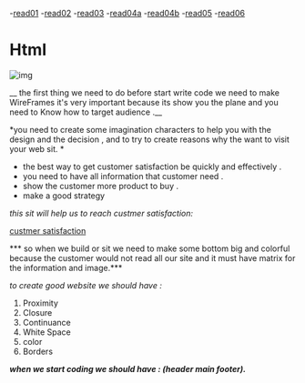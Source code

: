 -[read01](read01.md)
-[read02](read02.md)
-[read03](read03.md)
-[read04a](read04a.md)
-[read04b](read04b.md)
-[read05](read05.md)
-[read06](read06.md)
# Html


![img](https://www.bestwebsitebuilders.uk/wp-content/uploads/2018/06/html-1080x500.png)


__ the first thing we need to do before start write code we need to make WireFrames it's very important because its show you the plane and you need to Know how to target audience .__ 



*you need to create some imagination characters to help you with the design and the decision , and to try to create reasons why the want to visit your web sit. *


* the best way to get customer satisfaction be quickly     and effectively .
* you need to have all information that customer need .
* show the customer more product to buy .
* make a good strategy

*this sit will help us to reach custmer satisfaction:*

[custmer satisfaction](https://www.salesforce.com/products/service-cloud/best-practices/how-to-improve-customer-satisfaction/)


*** so when we build or sit we need to make some bottom big and colorful because the customer would not read all our site
and it must have matrix for the information and image.***



*to create good website we should have :*
1. Proximity
2. Closure
3. Continuance
4. White Space
5. color
6. Borders

***when we start coding we should have :  (header main footer).***